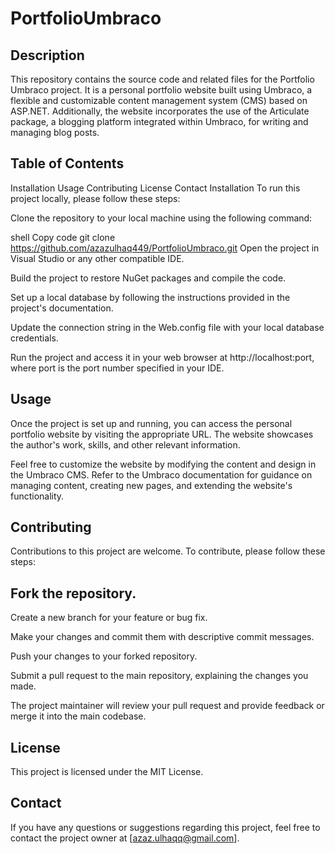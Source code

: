# PortfolioUmbraco

## Description
This repository contains the source code and related files for the Portfolio Umbraco project. It is a personal portfolio website built using Umbraco, a flexible and customizable content management system (CMS) based on ASP.NET. Additionally, the website incorporates the use of the Articulate package, a blogging platform integrated within Umbraco, for writing and managing blog posts.

## Table of Contents
Installation
Usage
Contributing
License
Contact
Installation
To run this project locally, please follow these steps:

Clone the repository to your local machine using the following command:

shell
Copy code
git clone https://github.com/azazulhaq449/PortfolioUmbraco.git
Open the project in Visual Studio or any other compatible IDE.

Build the project to restore NuGet packages and compile the code.

Set up a local database by following the instructions provided in the project's documentation.

Update the connection string in the Web.config file with your local database credentials.

Run the project and access it in your web browser at http://localhost:port, where port is the port number specified in your IDE.

## Usage
Once the project is set up and running, you can access the personal portfolio website by visiting the appropriate URL. The website showcases the author's work, skills, and other relevant information.

Feel free to customize the website by modifying the content and design in the Umbraco CMS. Refer to the Umbraco documentation for guidance on managing content, creating new pages, and extending the website's functionality.

## Contributing
Contributions to this project are welcome. To contribute, please follow these steps:

## Fork the repository.

Create a new branch for your feature or bug fix.

Make your changes and commit them with descriptive commit messages.

Push your changes to your forked repository.

Submit a pull request to the main repository, explaining the changes you made.

The project maintainer will review your pull request and provide feedback or merge it into the main codebase.

## License
This project is licensed under the MIT License.

## Contact
If you have any questions or suggestions regarding this project, feel free to contact the project owner at [azaz.ulhaqq@gmail.com].
